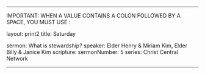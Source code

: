 ---

IMPORTANT: WHEN A VALUE CONTAINS A COLON FOLLOWED BY A SPACE, YOU MUST USE &#58;

layout: print2
title: Saturday

sermon: What is stewardship?
speaker: Elder Henry & Miriam Kim, Elder Billy & Janice Kim
scripture:
sermonNumber: 5
series: Christ Central Network

---
